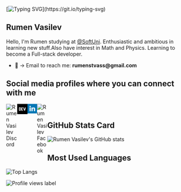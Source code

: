 [![Typing SVG](https://readme-typing-svg.demolab.com?font=Fira+Code&pause=1000&multiline=true&width=519&height=64&lines=Ongoing+training+at+%40SoftUni!;+On+my+way+to+become+a+Full-Stack+Developer!)](https://git.io/typing-svg)

## Rumen Vasilev
Hello, I'm Rumen studying at [@SoftUni](https://softuni.bg/). Enthusiastic and ambitious in learning new stuff.Also have interest in Math and Physics. Learning to become a Full-stack developer.
* :postbox: -> Email to reach me: __rumenstvass@gmail.com__
## Social media profiles where you can connect with me
<a href="https://discord.com/users/457123255765958676">
  <img align="left" alt="Rumen Vasilev Discord" width="30px" src="https://external-content.duckduckgo.com/iu/?u=https%3A%2F%2Fclipartcraft.com%2Fimages%2Fdiscord-logo-transparent-svg-6.png&f=1&nofb=1&ipt=129c394b17e37e81ace43afe76717efbe38dd9bb8b87a8b6dd6f2678974b97e5ipo=images" />
</a>
<a href="https://dev.to/rumenvasil3v">
  <img align="left" alt="rumenvasil3v DEV.to" width="28px" src="https://raw.githubusercontent.com/edent/SuperTinyIcons/099dc12b59179d07d534069bc8551718f786d91a/images/svg/dev_to.svg" />
</a>
<a href="https://www.linkedin.com/in/rumen-vasilev-a79974264/">
  <img align="left" alt="Rumen Vsilev LinkedIn" width="26px" src="https://raw.githubusercontent.com/edent/SuperTinyIcons/099dc12b59179d07d534069bc8551718f786d91a/images/svg/linkedin.svg" />
</a>
<a href="https://www.facebook.com/profile.php?id=100021912128835">
  <img align="left" alt="Rumen Vasilev Facebook" width="28px" src="https://external-content.duckduckgo.com/iu/?u=http%3A%2F%2Fgetdrawings.com%2Fvectors%2Flogo-facebook-vector-9.png&f=1&nofb=1&ipt=7161193c772f6020b29f2703b60dd2bf6460eb27cf3bf3ba90efe06802e0ceebipo=images" />
</a>
<br/>

## GitHub Stats Card
![Rumen Vasilev's GitHub stats](https://github-readme-stats.vercel.app/api?username=rumenvasil3v&show_icons=true&theme=transparent)

## Most Used Languages
![Top Langs](https://github-readme-stats.vercel.app/api/top-langs/?username=rumenvasil3v&layout=compact)


![Profile views label](https://komarev.com/ghpvc/?username=rumenvasil3v&color=blueviolet&style=for-the-badge)
